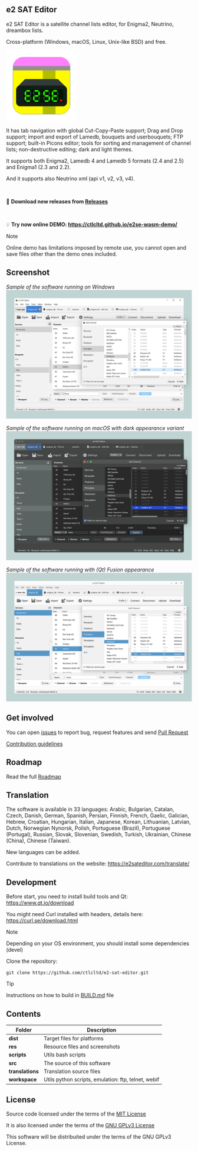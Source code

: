 ## e2 SAT Editor

e2 SAT Editor is a satellite channel lists editor, for Enigma2, Neutrino, dreambox lists.

Cross-platform (Windows, macOS, Linux, Unix-like BSD) and free.

<img src="https://github.com/ctlcltd/e2-sat-editor/raw/main/res/e2-sat-editor.svg" width="192" height="192" alt="e2 SAT Editor (icon)" title="Icon">

It has tab navigation with global Cut-Copy-Paste support; Drag and Drop support; import and export of Lamedb, bouquets and userbouquets; FTP support; built-in Picons editor; tools for sorting and management of channel lists; non-destructive editing; dark and light themes.

It supports both Enigma2, Lamedb 4 and Lamedb 5 formats (2.4 and 2.5) and Enigma1 (2.3 and 2.2).

And it supports also Neutrino xml (api v1, v2, v3, v4).

&nbsp;

📡 **Download new releases from [Releases](https://github.com/ctlcltd/e2-sat-editor/releases)**  

&nbsp;

💡 **Try now online DEMO: https://ctlcltd.github.io/e2se-wasm-demo/**  

> [!NOTE]
> Online demo has limitations imposed by remote use, you cannot open and save files other than the demo ones included.


## Screenshot

*Sample of the software running on Windows*
[![e2 SAT Editor (screenshot sample on Windows)](https://github.com/ctlcltd/e2-sat-editor/raw/main/res/screenshot-wlw.webp "Sample of the software running on Windows")](https://github.com/ctlcltd/e2-sat-editor/blob/main/res/screenshot-wlw.webp?raw=true)

*Sample of the software running on macOS with dark appearance variant*
[![e2 SAT Editor (screenshot sample on macOS)](https://github.com/ctlcltd/e2-sat-editor/raw/main/res/screenshot-mdm.webp "Sample of the software running on macOS with dark appearance variant")](https://github.com/ctlcltd/e2-sat-editor/blob/main/res/screenshot-mdm.webp?raw=true)

*Sample of the software running with (Qt) Fusion appearance*
[![e2 SAT Editor (screenshot sample)](https://github.com/ctlcltd/e2-sat-editor/raw/main/res/screenshot-flf.webp "Sample of the software running with (Qt) Fusion appearance")](https://github.com/ctlcltd/e2-sat-editor/blob/main/res/screenshot-flf.webp?raw=true)



## Get involved

You can open [issues](https://github.com/ctlcltd/e2-sat-editor/issues) to report bug, request features and send [Pull Request](https://github.com/ctlcltd/e2-sat-editor/pulls)

[Contribution guidelines](https://github.com/ctlcltd/e2-sat-editor/blob/main/CONTRIBUTING.md)


## Roadmap

Read the full [Roadmap](https://github.com/ctlcltd/e2-sat-editor/blob/main/ROADMAP.md)


## Translation

The software is available in 33 languages: Arabic, Bulgarian, Catalan, Czech, Danish, German, Spanish, Persian, Finnish, French, Gaelic, Galician, Hebrew, Croatian, Hungarian, Italian, Japanese, Korean, Lithuanian, Latvian, Dutch, Norwegian Nynorsk, Polish, Portuguese (Brazil), Portuguese (Portugal), Russian, Slovak, Slovenian, Swedish, Turkish, Ukrainian, Chinese (China), Chinese (Taiwan).

New languages can be added.

Contribute to translations on the website: https://e2sateditor.com/translate/


## Development

Before start, you need to install build tools and Qt: https://www.qt.io/download

You might need Curl installed with headers, details here: https://curl.se/download.html

> [!NOTE]
> Depending on your OS environment, you should install some dependencies (devel)

Clone the repository:
```
git clone https://github.com/ctlcltd/e2-sat-editor.git
```

> [!TIP]
> Instructions on how to build in [BUILD.md](https://github.com/ctlcltd/e2-sat-editor/blob/main/BUILD.md) file


## Contents

|Folder|Description|
|-|-|
|**dist**|Target files for platforms|
|**res**|Resource files and screenshots|
|**scripts**|Utils bash scripts|
|**src**|The source of this software|
|**translations**|Translation source files|
|**workspace**|Utils python scripts, emulation: ftp, telnet, webif|


## License

Source code licensed under the terms of the [MIT License](https://github.com/ctlcltd/e2-sat-editor/blob/main/LICENSE-MIT)

It is also licensed under the terms of the [GNU GPLv3 License](https://github.com/ctlcltd/e2-sat-editor/blob/main/LICENSE-GPL-3.0-or-later)

This software will be distribuited under the terms of the GNU GPLv3 License.

